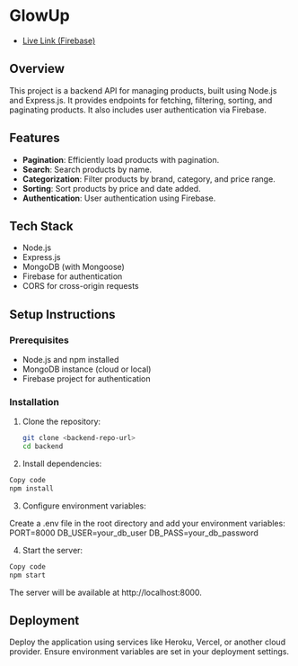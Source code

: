 # GlowUp

- [Live Link (Firebase)](https://glowup-3efba.web.app)

## Overview
This project is a backend API for managing products, built using Node.js and Express.js. It provides endpoints for fetching, filtering, sorting, and paginating products. It also includes user authentication via Firebase.

## Features
- **Pagination**: Efficiently load products with pagination.
- **Search**: Search products by name.
- **Categorization**: Filter products by brand, category, and price range.
- **Sorting**: Sort products by price and date added.
- **Authentication**: User authentication using Firebase.

## Tech Stack
- Node.js
- Express.js
- MongoDB (with Mongoose)
- Firebase for authentication
- CORS for cross-origin requests

## Setup Instructions

### Prerequisites
- Node.js and npm installed
- MongoDB instance (cloud or local)
- Firebase project for authentication

### Installation
1. Clone the repository:
   ```bash
   git clone <backend-repo-url>
   cd backend

2. Install dependencies:
```bash
Copy code
npm install
```

3. Configure environment variables:

Create a .env file in the root directory and add your environment variables:
PORT=8000
DB_USER=your_db_user
DB_PASS=your_db_password

4. Start the server:

```bash
Copy code
npm start
```

The server will be available at http://localhost:8000.

## Deployment
Deploy the application using services like Heroku, Vercel, or another cloud provider.
Ensure environment variables are set in your deployment settings.